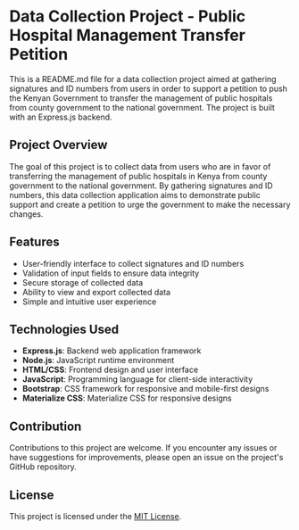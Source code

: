 # Data Collection Project - Public Hospital Management Transfer Petition

This is a README.md file for a data collection project aimed at gathering signatures and ID numbers from users in order to support a petition to push the Kenyan Government to transfer the management of public hospitals from county government to the national government. The project is built with an Express.js backend.

## Project Overview

The goal of this project is to collect data from users who are in favor of transferring the management of public hospitals in Kenya from county government to the national government. By gathering signatures and ID numbers, this data collection application aims to demonstrate public support and create a petition to urge the government to make the necessary changes.

## Features

- User-friendly interface to collect signatures and ID numbers
- Validation of input fields to ensure data integrity
- Secure storage of collected data
- Ability to view and export collected data
- Simple and intuitive user experience

## Technologies Used

- **Express.js**: Backend web application framework
- **Node.js**: JavaScript runtime environment
- **HTML/CSS**: Frontend design and user interface
- **JavaScript**: Programming language for client-side interactivity
- **Bootstrap**: CSS framework for responsive and mobile-first designs
- **Materialize CSS**: Materialize CSS for responsive designs

## Contribution

Contributions to this project are welcome. If you encounter any issues or have suggestions for improvements, please open an issue on the project's GitHub repository.

## License

This project is licensed under the [MIT License](LICENSE).
